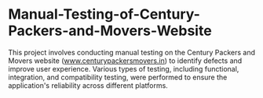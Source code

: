 # Manual-Testing-of-Century-Packers-and-Movers-Website
This project involves conducting manual testing on the Century Packers and Movers website (www.centurypackersmovers.in) to identify defects and improve user experience. Various types of testing, including functional, integration, and compatibility testing, were performed to ensure the application's reliability across different platforms.
